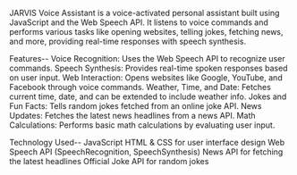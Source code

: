 JARVIS Voice Assistant is a voice-activated personal assistant built using JavaScript and the Web Speech API. It listens to voice commands and performs various tasks like opening websites, telling jokes, fetching news, and more, providing real-time responses with speech synthesis.

Features--
Voice Recognition: Uses the Web Speech API to recognize user commands.
Speech Synthesis: Provides real-time spoken responses based on user input.
Web Interaction: Opens websites like Google, YouTube, and Facebook through voice commands.
Weather, Time, and Date: Fetches current time, date, and can be extended to include weather info.
Jokes and Fun Facts: Tells random jokes fetched from an online joke API.
News Updates: Fetches the latest news headlines from a news API.
Math Calculations: Performs basic math calculations by evaluating user input.

Technology Used--
JavaScript
HTML & CSS for user interface design
Web Speech API (SpeechRecognition, SpeechSynthesis)
News API for fetching the latest headlines
Official Joke API for random jokes
